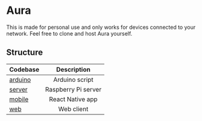 # Aura

This is made for personal use and only works for devices connected to your network. Feel free to clone and host Aura yourself.

## Structure

| Codebase                                                                   |     Description     |
| :------------------------------------------------------------------------- | :-----------------: |
| [arduino](https://github.com/MaximilianHagelstam/aura/tree/master/arduino) |   Arduino script    |
| [server](https://github.com/MaximilianHagelstam/aura/tree/master/server)   | Raspberry Pi server |
| [mobile](https://github.com/MaximilianHagelstam/aura/tree/master/mobile)   |  React Native app   |
| [web](https://github.com/MaximilianHagelstam/aura/tree/master/web)         |     Web client      |

